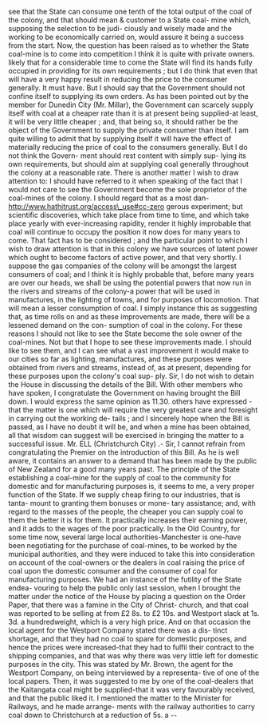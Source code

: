 see that the State can consume one tenth of the total output of the coal of the colony, and that should mean & customer to a State coal- mine which, supposing the selection to be judi- ciously and wisely made and the working to be economically carried on, would assure it being a success from the start. Now, the question has been raised as to whether the State coal-mine is to come into competition I think it is quite with private owners. likely that for a considerable time to come the State will find its hands fully occupied in providing for its own requirements ; but I do think that even that will have a very happy result in reducing the price to the consumer generally. It must have. But I should say that the Government should not confine itself to supplying its own orders. As has been pointed out by the member for Dunedin City (Mr. Millar), the Government can scarcely supply itself with coal at a cheaper rate than it is at present being supplied-at least, it will be very little cheaper ; and, that being so, it should rather be the object of the Government to supply the private consumer than itself. I am quite willing to admit that by supplying itself it will have the effect of materially reducing the price of coal to the consumers generally. But I do not think the Govern- ment should rest content with simply sup- lying its own requirements, but should aim at supplying coal generally throughout the colony at a reasonable rate. There is another matter I wish to draw attention to: I should have referred to it when speaking of the fact that I would not care to see the Government become the sole proprietor of the coal-mines of the colony. I should regard that as a most dan- http://www.hathitrust.org/access\_use#cc-zero gerous experiment; but scientific discoveries, which take place from time to time, and which take place yearly with ever-increasing rapidity, render it highly improbable that coal will continue to occupy the position it now does for many years to come. That fact has to be considered ; and the particular point to which I wish to draw attention is that in this colony we have sources of latent power which ought to become factors of active power, and that very shortly. I suppose the gas companies of the colony will be amongst the largest consumers of coal; and I think it is highly probable that, before many years are over our heads, we shall be using the potential powers that now run in the rivers and streams of the colony-a power that will be used in manufactures, in the lighting of towns, and for purposes of locomotion. That will mean a lesser consumption of coal. I simply instance this as suggesting that, as time rolls on and as these improvements are made, there will be a lessened demand on the con- sumption of coal in the colony. For these reasons I should not like to see the State become the sole owner of the coal-mines. Not but that I hope to see these improvements made. I should like to see them, and I can see what a vast improvement it would make to our cities so far as lighting, manufactures, and these purposes were obtained from rivers and streams, instead of, as at present, depending for these purposes upon the colony's coal sup- ply. Sir, I do not wish to detain the House in discussing the details of the Bill. With other members who have spoken, I congratulate the Government on having brought the Bill down. I would express the same opinion as 11.30. others have expressed - that the matter is one which will require the very greatest care and foresight in carrying out the working de- tails ; and I sincerely hope when the Bill is passed, as I have no doubt it will be, and when a mine has been obtained, all that wisdom can suggest will be exercised in bringing the matter to a successful issue. Mr. ELL (Christchurch City) .- Sir, I cannot refrain from congratulating the Premier on the introduction of this Bill. As he is well aware, it contains an answer to a demand that has been made by the public of New Zealand for a good many years past. The principle of the State establishing a coal-mine for the supply of coal to the community for domestic and for manufacturing purposes is, it seems to me, a very proper function of the State. If we supply cheap firing to our industries, that is tanta- mount to granting them bonuses or mone- tary assistance; and, with regard to the masses of the people, the cheaper you can supply coal to them the better it is for them. It practically increases their earning power, and it adds to the wages of the poor practically. In the Old Country, for some time now, several large local authorities-Manchester is one-have been negotiating for the purchase of coal-mines, to be worked by the municipal authorities, and they were induced to take this into consideration on account of the coal-owners or the dealers in coal raising the price of coal upon the domestic consumer and the consumer of coal for manufacturing purposes. We had an instance of the futility of the State endea- vouring to help the public only last session, when I brought the matter under the notice of the House by placing a question on the Order Paper, that there was a famine in the City of Christ- church, and that coal was reported to be selling at from £2 8s. to £2 10s. and Westport slack at 1s. 3d. a hundredweight, which is a very high price. And on that occasion the local agent for the Westport Company stated there was a dis- tinct shortage, and that they had no coal to spare for domestic purposes, and hence the prices were increased-that they had to fulfil their contract to the shipping companies, and that was why there was very little left for domestic purposes in the city. This was stated by Mr. Brown, the agent for the Westport Company, on being interviewed by a representa- tive of one of the local papers. Then, it was suggested to me by one of the coal-dealers that the Kaitangata coal might be supplied-that it was very favourably received, and that the public liked it. I mentioned the matter to the Minister for Railways, and he made arrange- ments with the railway authorities to carry coal down to Christchurch at a reduction of 5s. a -- 